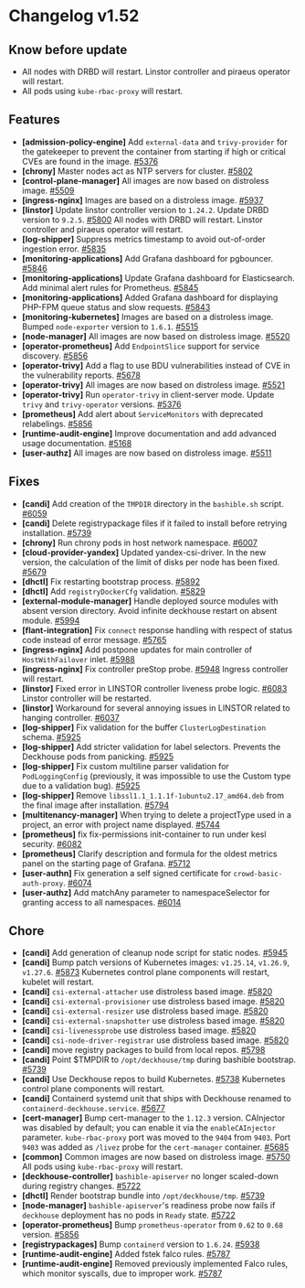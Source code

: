 # Changelog v1.52

## Know before update


 - All nodes with DRBD will restart. Linstor controller and piraeus operator will restart.
 - All pods using `kube-rbac-proxy` will restart.

## Features


 - **[admission-policy-engine]** Add `external-data` and `trivy-provider` for the gatekeeper to prevent the container from starting if high or critical CVEs are found in the image. [#5376](https://github.com/deckhouse/deckhouse/pull/5376)
 - **[chrony]** Master nodes act as NTP servers for cluster. [#5802](https://github.com/deckhouse/deckhouse/pull/5802)
 - **[control-plane-manager]** All images are now based on distroless image. [#5509](https://github.com/deckhouse/deckhouse/pull/5509)
 - **[ingress-nginx]** Images are based on a distroless image. [#5937](https://github.com/deckhouse/deckhouse/pull/5937)
 - **[linstor]** Update linstor controller version to `1.24.2`. Update DRBD version to `9.2.5`. [#5800](https://github.com/deckhouse/deckhouse/pull/5800)
    All nodes with DRBD will restart. Linstor controller and piraeus operator will restart.
 - **[log-shipper]** Suppress metrics timestamp to avoid out-of-order ingestion error. [#5835](https://github.com/deckhouse/deckhouse/pull/5835)
 - **[monitoring-applications]** Add Grafana dashboard for pgbouncer. [#5846](https://github.com/deckhouse/deckhouse/pull/5846)
 - **[monitoring-applications]** Update Grafana dashboard for Elasticsearch. Add minimal alert rules for Prometheus. [#5845](https://github.com/deckhouse/deckhouse/pull/5845)
 - **[monitoring-applications]** Added Grafana dashboard for displaying PHP-FPM queue status and slow requests. [#5843](https://github.com/deckhouse/deckhouse/pull/5843)
 - **[monitoring-kubernetes]** Images are based on a distroless image. Bumped `node-exporter` version to `1.6.1`. [#5515](https://github.com/deckhouse/deckhouse/pull/5515)
 - **[node-manager]** All images are now based on distroless image. [#5520](https://github.com/deckhouse/deckhouse/pull/5520)
 - **[operator-prometheus]** Add `EndpointSlice` support for service discovery. [#5856](https://github.com/deckhouse/deckhouse/pull/5856)
 - **[operator-trivy]** Add a flag to use BDU vulnerabilities instead of CVE in the vulnerability reports. [#5678](https://github.com/deckhouse/deckhouse/pull/5678)
 - **[operator-trivy]** All images are now based on distroless image. [#5521](https://github.com/deckhouse/deckhouse/pull/5521)
 - **[operator-trivy]** Run `operator-trivy` in client-server mode. Update `trivy` and `trivy-operator` versions. [#5376](https://github.com/deckhouse/deckhouse/pull/5376)
 - **[prometheus]** Add alert about `ServiceMonitors` with deprecated relabelings. [#5856](https://github.com/deckhouse/deckhouse/pull/5856)
 - **[runtime-audit-engine]** Improve documentation and add advanced usage documentation. [#5168](https://github.com/deckhouse/deckhouse/pull/5168)
 - **[user-authz]** All images are now based on distroless image. [#5511](https://github.com/deckhouse/deckhouse/pull/5511)

## Fixes


 - **[candi]** Add creation of the `TMPDIR` directory in the `bashible.sh` script. [#6059](https://github.com/deckhouse/deckhouse/pull/6059)
 - **[candi]** Delete registrypackage files if it failed to install before retrying installation. [#5739](https://github.com/deckhouse/deckhouse/pull/5739)
 - **[chrony]** Run chrony pods in host network namespace. [#6007](https://github.com/deckhouse/deckhouse/pull/6007)
 - **[cloud-provider-yandex]** Updated yandex-csi-driver. In the new version, the calculation of the limit of disks per node has been fixed. [#5679](https://github.com/deckhouse/deckhouse/pull/5679)
 - **[dhctl]** Fix restarting bootstrap process. [#5892](https://github.com/deckhouse/deckhouse/pull/5892)
 - **[dhctl]** Add `registryDockerCfg` validation. [#5829](https://github.com/deckhouse/deckhouse/pull/5829)
 - **[external-module-manager]** Handle deployed source modules with absent version directory. Avoid infinite deckhouse restart on absent module. [#5994](https://github.com/deckhouse/deckhouse/pull/5994)
 - **[flant-integration]** Fix `connect` response handling with respect of status code instead of error message. [#5765](https://github.com/deckhouse/deckhouse/pull/5765)
 - **[ingress-nginx]** Add postpone updates for main controller of `HostWithFailover` inlet. [#5988](https://github.com/deckhouse/deckhouse/pull/5988)
 - **[ingress-nginx]** Fix controller preStop probe. [#5948](https://github.com/deckhouse/deckhouse/pull/5948)
    Ingress controller will restart.
 - **[linstor]** Fixed error in LINSTOR controller liveness probe logic. [#6083](https://github.com/deckhouse/deckhouse/pull/6083)
    Linstor controller will be restarted.
 - **[linstor]** Workaround for several annoying issues in LINSTOR related to hanging controller. [#6037](https://github.com/deckhouse/deckhouse/pull/6037)
 - **[log-shipper]** Fix validation for the buffer `ClusterLogDestination` schema. [#5925](https://github.com/deckhouse/deckhouse/pull/5925)
 - **[log-shipper]** Add stricter validation for label selectors. Prevents the Deckhouse pods from panicking. [#5925](https://github.com/deckhouse/deckhouse/pull/5925)
 - **[log-shipper]** Fix custom multiline parser validation for `PodLoggingConfig` (previously, it was impossible to use the Custom type due to a validation bug). [#5925](https://github.com/deckhouse/deckhouse/pull/5925)
 - **[log-shipper]** Remove `libssl1.1_1.1.1f-1ubuntu2.17_amd64.deb` from the final image after installation. [#5794](https://github.com/deckhouse/deckhouse/pull/5794)
 - **[multitenancy-manager]** When trying to delete a projectType used in a project, an error with project name displayed. [#5744](https://github.com/deckhouse/deckhouse/pull/5744)
 - **[prometheus]** fix fix-permissions init-container to run under kesl security. [#6082](https://github.com/deckhouse/deckhouse/pull/6082)
 - **[prometheus]** Clarify description and formula for the oldest metrics panel on the starting page of Grafana. [#5712](https://github.com/deckhouse/deckhouse/pull/5712)
 - **[user-authn]** Fix generation a self signed certificate for `crowd-basic-auth-proxy`. [#6074](https://github.com/deckhouse/deckhouse/pull/6074)
 - **[user-authz]** Add matchAny parameter to namespaceSelector for granting access to all namespaces. [#6014](https://github.com/deckhouse/deckhouse/pull/6014)

## Chore


 - **[candi]** Add generation of cleanup node script for static nodes. [#5945](https://github.com/deckhouse/deckhouse/pull/5945)
 - **[candi]** Bump patch versions of Kubernetes images: `v1.25.14`, `v1.26.9`, `v1.27.6`. [#5873](https://github.com/deckhouse/deckhouse/pull/5873)
    Kubernetes control plane components will restart, kubelet will restart.
 - **[candi]** `csi-external-attacher` use distroless based image. [#5820](https://github.com/deckhouse/deckhouse/pull/5820)
 - **[candi]** `csi-external-provisioner` use distroless based image. [#5820](https://github.com/deckhouse/deckhouse/pull/5820)
 - **[candi]** `csi-external-resizer` use distroless based image. [#5820](https://github.com/deckhouse/deckhouse/pull/5820)
 - **[candi]** `csi-external-snapshotter` use distroless based image. [#5820](https://github.com/deckhouse/deckhouse/pull/5820)
 - **[candi]** `csi-livenessprobe` use distroless based image. [#5820](https://github.com/deckhouse/deckhouse/pull/5820)
 - **[candi]** `csi-node-driver-registrar` use distroless based image. [#5820](https://github.com/deckhouse/deckhouse/pull/5820)
 - **[candi]** move registry packages to build from local repos. [#5798](https://github.com/deckhouse/deckhouse/pull/5798)
 - **[candi]** Point $TMPDIR to `/opt/deckhouse/tmp` during bashible bootstrap. [#5739](https://github.com/deckhouse/deckhouse/pull/5739)
 - **[candi]** Use Deckhouse repos to build Kubernetes. [#5738](https://github.com/deckhouse/deckhouse/pull/5738)
    Kubernetes control plane components will restart.
 - **[candi]** Containerd systemd unit that ships with Deckhouse renamed to `containerd-deckhouse.service`. [#5677](https://github.com/deckhouse/deckhouse/pull/5677)
 - **[cert-manager]** Bump cert-manager to the `1.12.3` version. CAInjector was disabled by default; you can enable it via the `enableCAInjector` parameter. `kube-rbac-proxy` port was moved to the `9404` from `9403`. Port `9403` was added as `/livez` probe for the `cert-manager` container. [#5685](https://github.com/deckhouse/deckhouse/pull/5685)
 - **[common]** Common images are now based on distroless image. [#5750](https://github.com/deckhouse/deckhouse/pull/5750)
    All pods using `kube-rbac-proxy` will restart.
 - **[deckhouse-controller]** `bashible-apiserver` no longer scaled-down during registry changes. [#5722](https://github.com/deckhouse/deckhouse/pull/5722)
 - **[dhctl]** Render bootstrap bundle into `/opt/deckhouse/tmp`. [#5739](https://github.com/deckhouse/deckhouse/pull/5739)
 - **[node-manager]** `bashible-apiserver`'s readiness probe now fails if `deckhouse` deployment has no pods in `Ready` state. [#5722](https://github.com/deckhouse/deckhouse/pull/5722)
 - **[operator-prometheus]** Bump `prometheus-operator` from `0.62` to `0.68` version. [#5856](https://github.com/deckhouse/deckhouse/pull/5856)
 - **[registrypackages]** Bump `containerd` version to `1.6.24`. [#5938](https://github.com/deckhouse/deckhouse/pull/5938)
 - **[runtime-audit-engine]** Added fstek falco rules. [#5787](https://github.com/deckhouse/deckhouse/pull/5787)
 - **[runtime-audit-engine]** Removed previously implemented Falco rules, which monitor syscalls, due to improper work. [#5787](https://github.com/deckhouse/deckhouse/pull/5787)

